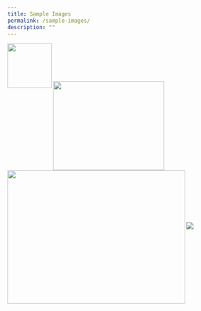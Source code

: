 ```yaml
---
title: Sample Images
permalink: /sample-images/
description: ""
---
```

<img style="height:100px;width:100px"  align="left" src="/images/Our%20Network/Community%20Club/MacPherson%20CC%20Photograph.jpg">
<br><br><br><br><br>



<img style="height:200px;width:250px"  align="left" src="/images/Our%20Network/Community%20Club/MacPherson%20CC%20Photograph.jpg">
<br>
<br>
<br>
<br>
<br>
<br>
<br>
<br>


<img style="height:300px;width:400px"  align="left" src="/images/Our%20Network/Community%20Club/MacPherson%20CC%20Photograph.jpg"><br><br><br><br><br><br><br><br><br>



![](/images/Our%20Network/Community%20Club/MacPherson%20CC%20Photograph.jpg)